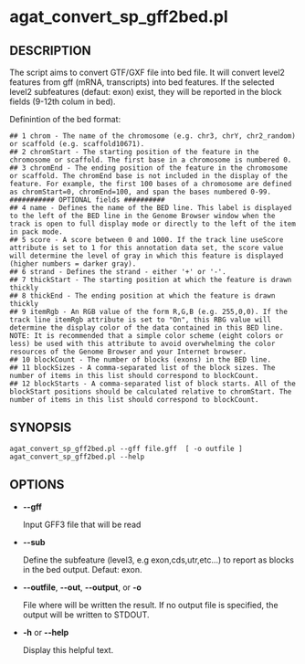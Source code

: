 # agat\_convert\_sp\_gff2bed.pl

## DESCRIPTION

The script aims to convert GTF/GXF file into bed file.
It will convert level2 features from gff (mRNA, transcripts) into bed features.
If  the selected level2 subfeatures (defaut: exon) exist, they will be reported
in the block fields (9-12th colum in bed).

Definintion of the bed format: 
```
## 1 chrom - The name of the chromosome (e.g. chr3, chrY, chr2_random) or scaffold (e.g. scaffold10671).  
## 2 chromStart - The starting position of the feature in the chromosome or scaffold. The first base in a chromosome is numbered 0.  
## 3 chromEnd - The ending position of the feature in the chromosome or scaffold. The chromEnd base is not included in the display of the feature. For example, the first 100 bases of a chromosome are defined as chromStart=0, chromEnd=100, and span the bases numbered 0-99.  
########### OPTIONAL fields ##########  
## 4 name - Defines the name of the BED line. This label is displayed to the left of the BED line in the Genome Browser window when the track is open to full display mode or directly to the left of the item in pack mode.  
## 5 score - A score between 0 and 1000. If the track line useScore attribute is set to 1 for this annotation data set, the score value will determine the level of gray in which this feature is displayed (higher numbers = darker gray).  
## 6 strand - Defines the strand - either '+' or '-'.  
## 7 thickStart - The starting position at which the feature is drawn thickly  
## 8 thickEnd - The ending position at which the feature is drawn thickly  
## 9 itemRgb - An RGB value of the form R,G,B (e.g. 255,0,0). If the track line itemRgb attribute is set to "On", this RBG value will determine the display color of the data contained in this BED line. NOTE: It is recommended that a simple color scheme (eight colors or less) be used with this attribute to avoid overwhelming the color resources of the Genome Browser and your Internet browser.  
## 10 blockCount - The number of blocks (exons) in the BED line.  
## 11 blockSizes - A comma-separated list of the block sizes. The number of items in this list should correspond to blockCount.  
## 12 blockStarts - A comma-separated list of block starts. All of the blockStart positions should be calculated relative to chromStart. The number of items in this list should correspond to blockCount.  
```

## SYNOPSIS

```
agat_convert_sp_gff2bed.pl --gff file.gff  [ -o outfile ]
agat_convert_sp_gff2bed.pl --help
```

## OPTIONS

- **--gff**

    Input GFF3 file that will be read

- **--sub**

    Define the subfeature (level3, e.g exon,cds,utr,etc...) to report as blocks in the bed output.
    Defaut: exon.

- **--outfile**, **--out**, **--output**, or **-o**

    File where will be written the result. If no output file is specified, the output will be written to STDOUT.

- **-h** or **--help**

    Display this helpful text.

